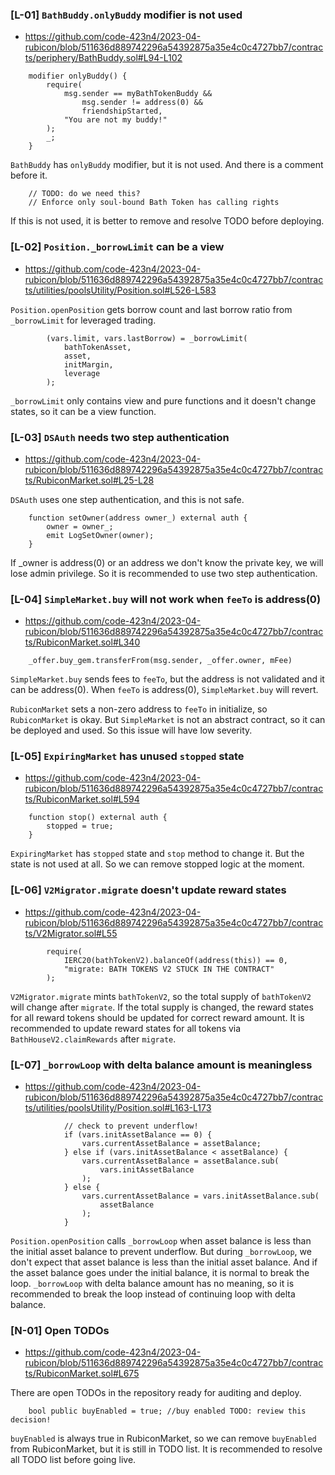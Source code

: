 
### [L-01] `BathBuddy.onlyBuddy` modifier is not used

- https://github.com/code-423n4/2023-04-rubicon/blob/511636d889742296a54392875a35e4c0c4727bb7/contracts/periphery/BathBuddy.sol#L94-L102

```solidity
    modifier onlyBuddy() {
        require(
            msg.sender == myBathTokenBuddy &&
                msg.sender != address(0) &&
                friendshipStarted,
            "You are not my buddy!"
        );
        _;
    }

```

`BathBuddy` has `onlyBuddy` modifier, but it is not used. And there is a comment before it.

```solidity
    // TODO: do we need this?
    // Enforce only soul-bound Bath Token has calling rights
```

If this is not used, it is better to remove and resolve TODO before deploying.

### [L-02] `Position._borrowLimit` can be a view

- https://github.com/code-423n4/2023-04-rubicon/blob/511636d889742296a54392875a35e4c0c4727bb7/contracts/utilities/poolsUtility/Position.sol#L526-L583

`Position.openPosition` gets borrow count and last borrow ratio from `_borrowLimit` for leveraged trading.
```solidity
        (vars.limit, vars.lastBorrow) = _borrowLimit( 
            bathTokenAsset,
            asset,
            initMargin,
            leverage
        );
```
`_borrowLimit` only contains view and pure functions and it doesn't change states, so it can be a view function.

### [L-03] `DSAuth` needs two step authentication

- https://github.com/code-423n4/2023-04-rubicon/blob/511636d889742296a54392875a35e4c0c4727bb7/contracts/RubiconMarket.sol#L25-L28

`DSAuth` uses one step authentication, and this is not safe. 
```solidity
    function setOwner(address owner_) external auth {
        owner = owner_;
        emit LogSetOwner(owner);
    }
```

If _owner is address(0) or an address we don't know the private key, we will lose admin privilege. So it is recommended to use two step authentication.


### [L-04] `SimpleMarket.buy` will not work when `feeTo` is address(0)

- https://github.com/code-423n4/2023-04-rubicon/blob/511636d889742296a54392875a35e4c0c4727bb7/contracts/RubiconMarket.sol#L340


```solidity
    _offer.buy_gem.transferFrom(msg.sender, _offer.owner, mFee)
```

`SimpleMarket.buy` sends fees to `feeTo`, but the address is not validated and it can be address(0). When `feeTo` is address(0), `SimpleMarket.buy` will revert.

`RubiconMarket` sets a non-zero address to `feeTo` in initialize, so `RubiconMarket` is okay. But `SimpleMarket` is not an abstract contract, so it can be deployed and used. So this issue will have low severity.


### [L-05] `ExpiringMarket` has unused `stopped` state

- https://github.com/code-423n4/2023-04-rubicon/blob/511636d889742296a54392875a35e4c0c4727bb7/contracts/RubiconMarket.sol#L594

```solidity
    function stop() external auth {
        stopped = true;
    }
```
`ExpiringMarket` has `stopped` state and `stop` method to change it. But the state is not used at all. So we can remove stopped logic at the moment.


### [L-06] `V2Migrator.migrate` doesn't update reward states

- https://github.com/code-423n4/2023-04-rubicon/blob/511636d889742296a54392875a35e4c0c4727bb7/contracts/V2Migrator.sol#L55

```solidity
        require(
            IERC20(bathTokenV2).balanceOf(address(this)) == 0,
            "migrate: BATH TOKENS V2 STUCK IN THE CONTRACT"
        );
```

`V2Migrator.migrate` mints `bathTokenV2`, so the total supply of `bathTokenV2` will change after `migrate`.
If the total supply is changed, the reward states for all reward tokens should be updated for correct reward amount.
It is recommended to update reward states for all tokens via `BathHouseV2.claimRewards` after `migrate`.


### [L-07] `_borrowLoop` with delta balance amount is meaningless

- https://github.com/code-423n4/2023-04-rubicon/blob/511636d889742296a54392875a35e4c0c4727bb7/contracts/utilities/poolsUtility/Position.sol#L163-L173

```solidity
            // check to prevent underflow!
            if (vars.initAssetBalance == 0) {
                vars.currentAssetBalance = assetBalance;
            } else if (vars.initAssetBalance < assetBalance) {
                vars.currentAssetBalance = assetBalance.sub(
                    vars.initAssetBalance
                );
            } else {
                vars.currentAssetBalance = vars.initAssetBalance.sub(
                    assetBalance
                );
            }
```

`Position.openPosition` calls `_borrowLoop` when asset balance is less than the initial asset balance to prevent underflow.
But during `_borrowLoop`, we don't expect that asset balance is less than the initial asset balance. And if the asset balance goes under the initial balance, it is normal to break the loop. `_borrowLoop` with delta balance amount has no meaning, so it is recommended to break the loop instead of continuing loop with delta balance.



### [N-01] Open TODOs

- https://github.com/code-423n4/2023-04-rubicon/blob/511636d889742296a54392875a35e4c0c4727bb7/contracts/RubiconMarket.sol#L675

There are open TODOs in the repository ready for auditing and deploy.

```solidity
    bool public buyEnabled = true; //buy enabled TODO: review this decision!
```

`buyEnabled` is always true in RubiconMarket, so we can remove `buyEnabled` from RubiconMarket, but it is still in TODO list. It is recommended to resolve all TODO list before going live.

